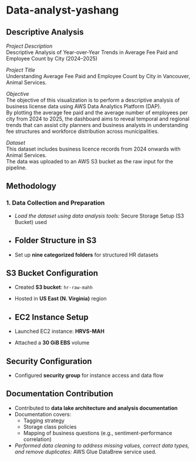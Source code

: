 # Data-analyst-yashang

## Descriptive Analysis

*Project Description*  
Descriptive Analysis of Year-over-Year Trends in Average Fee Paid and Employee Count by City (2024–2025)

*Project Title*  
Understanding Average Fee Paid and Employee Count by City in Vancouver, Animal Services.

*Objective*  
The objective of this visualization is to perform a descriptive analysis of business license data using AWS Data Analytics Platform (DAP).  
By plotting the average fee paid and the average number of employees per city from 2024 to 2025, the dashboard aims to reveal temporal and regional trends that can assist city planners and business analysts in understanding fee structures and workforce distribution across municipalities.

*Dataset*  
This dataset includes business licence records from 2024 onwards with Animal Services.  
The data was uploaded to an AWS S3 bucket as the raw input for the pipeline.

## Methodology

### 1. Data Collection and Preparation

- *Load the dataset using data analysis tools:* Secure Storage Setup (S3 Bucket) used
- ## Folder Structure in S3
- Set up **nine categorized folders** for structured HR datasets

## S3 Bucket Configuration
- Created **S3 bucket**: `hr-raw-mahh`
- Hosted in **US East (N. Virginia)** region

- ## EC2 Instance Setup
- Launched EC2 instance: **HRVS-MAH**
- Attached a **30 GiB EBS** volume

## Security Configuration
- Configured **security group** for instance access and data flow

## Documentation Contribution
- Contributed to **data lake architecture and analysis documentation**
- Documentation covers:
  - Tagging strategy  
  - Storage class policies  
  - Mapping of business questions (e.g., sentiment-performance correlation)
- *Performed data cleaning to address missing values, correct data types, and remove duplicates:* AWS Glue DataBrew service used.
